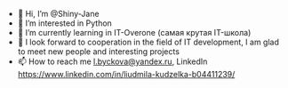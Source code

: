 - 👋 Hi, I’m @Shiny-Jane
- 👀 I’m interested in Python
- 🌱 I’m currently learning in IT-Overone (самая крутая IT-школа)
- 💞️ I look forward to cooperation in the field of IT development, I am glad to meet new people and interesting projects
- 📫 How to reach me l.byckova@yandex.ru, LinkedIn https://www.linkedin.com/in/liudmila-kudzelka-b04411239/ 

<!---
Shiny-Jane/Shiny-Jane is a ✨ special ✨ repository because its `README.md` (this file) appears on your GitHub profile.
You can click the Preview link to take a look at your changes.
--->
